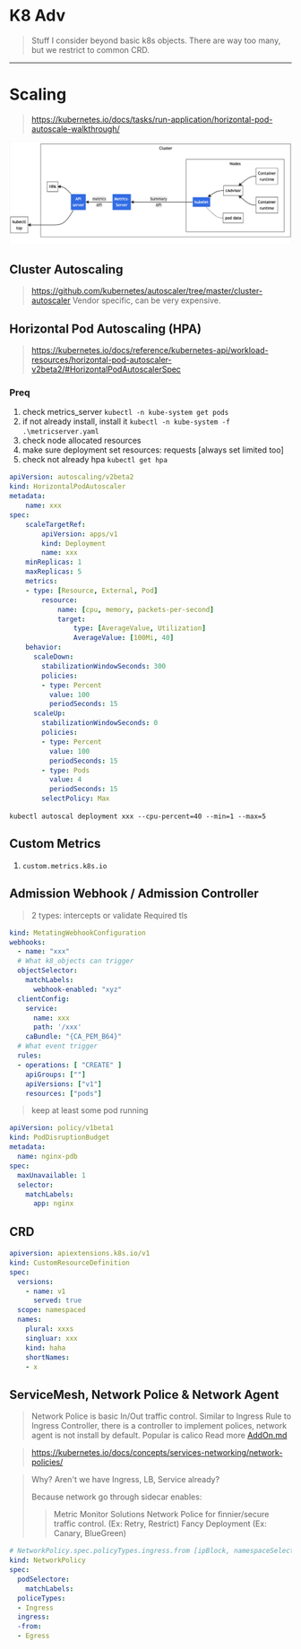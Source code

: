 # K8 Adv
> Stuff I consider beyond basic k8s objects. There are way too many, but we restrict to common CRD.
<hr />

# Scaling
> https://kubernetes.io/docs/tasks/run-application/horizontal-pod-autoscale-walkthrough/

![](/static/k8_auto_scale.jpg)



## Cluster Autoscaling
> https://github.com/kubernetes/autoscaler/tree/master/cluster-autoscaler
> Vendor specific, can be very expensive.


## Horizontal Pod Autoscaling (HPA)
> https://kubernetes.io/docs/reference/kubernetes-api/workload-resources/horizontal-pod-autoscaler-v2beta2/#HorizontalPodAutoscalerSpec


### Preq
1. check metrics_server `kubectl -n kube-system get pods`
2. if not already install, install it `kubectl -n kube-system -f .\metricserver.yaml`
3. check node allocated resources
4. make sure deployment set resources: requests [always set limited too]
5. check not already hpa `kubectl get hpa`

```yml
apiVersion: autoscaling/v2beta2
kind: HorizontalPodAutoscaler
metadata:
    name: xxx
spec:
    scaleTargetRef:
        apiVersion: apps/v1
        kind: Deployment
        name: xxx
    minReplicas: 1
    maxReplicas: 5
    metrics:
    - type: [Resource, External, Pod]
        resource:
            name: [cpu, memory, packets-per-second]
            target:
                type: [AverageValue, Utilization]
                AverageValue: [100Mi, 40]
    behavior:
      scaleDown:
        stabilizationWindowSeconds: 300
        policies:
        - type: Percent
          value: 100
          periodSeconds: 15
      scaleUp:
        stabilizationWindowSeconds: 0
        policies:
        - type: Percent
          value: 100
          periodSeconds: 15
        - type: Pods
          value: 4
          periodSeconds: 15
        selectPolicy: Max
```

`kubectl autoscal deployment xxx --cpu-percent=40 --min=1 --max=5`

## Custom Metrics
1. `custom.metrics.k8s.io`

## Admission Webhook / Admission Controller
> 2 types: intercepts or validate
> Required tls

```yml
kind: MetatingWebhookConfiguration
webhooks:
  - name: "xxx"
  # What k8_objects can trigger
  objectSelector:
    matchLabels:
      webhook-enabled: "xyz"
  clientConfig:
    service:
      name: xxx
      path: '/xxx'
    caBundle: "{CA_PEM_B64}"
  # What event trigger
  rules:
  - operations: [ "CREATE" ]
    apiGroups: [""]
    apiVersions: ["v1"]
    resources: ["pods"]
```

> keep at least some pod running
```yml
apiVersion: policy/v1beta1
kind: PodDisruptionBudget
metadata:
  name: nginx-pdb
spec:
  maxUnavailable: 1
  selector:
    matchLabels:
      app: nginx
```

## CRD
```yml
apiversion: apiextensions.k8s.io/v1
kind: CustomResourceDefinition
spec:
  versions:
    - name: v1
      served: true
  scope: namespaced
  names:
    plural: xxxs
    singluar: xxx
    kind: haha
    shortNames:
    - x
```


## ServiceMesh, Network Police & Network Agent
> Network Police is basic In/Out traffic control. Similar to Ingress Rule to Ingress Controller, there is a controller to implement polices, network agent is not install by default. Popular is calico
> Read more [AddOn.md](./addon.md)

> https://kubernetes.io/docs/concepts/services-networking/network-policies/

> Why? Aren't we have Ingress, LB, Service already?
> 
> Because network go through sidecar enables:
>> Metric Monitor Solutions
>> Network Police for finnier/secure traffic control. (Ex: Retry, Restrict)
>> Fancy Deployment (Ex: Canary, BlueGreen)
```yml
# NetworkPolicy.spec.policyTypes.ingress.from [ipBlock, namespaceSelector, podSelectore]
kind: NetworkPolicy
spec:
  podSelectore:
    matchLabels:
  policeTypes:
  - Ingress
  ingress:
  -from:
  - Egress
```
